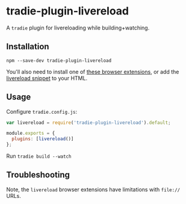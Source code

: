 # tradie-plugin-livereload

A `tradie` plugin for livereloading while building+watching.

## Installation

    npm --save-dev tradie-plugin-livereload

You'll also need to install one of [these browser extensions](http://livereload.com/extensions/), or add the [livereload snippet](http://feedback.livereload.com/knowledgebase/articles/86180-how-do-i-add-the-script-tag-manually) to your HTML.

## Usage

Configure `tradie.config.js`:

```js
var livereload = require('tradie-plugin-livereload').default;

module.exports = {
  plugins: [livereload()]
};
```

Run `tradie build --watch`

## Troubleshooting

Note, the `livereload` browser extensions have limitations with `file://` URLs.

